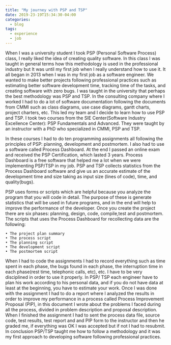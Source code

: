 ```yaml
---
title: "My journey with PSP and TSP"
date: 2019-23-19T15:34:30-04:00
categories:
  - blog
tags:
  - experience
  - job
---
```


When I was a university student I took PSP (Personal Software Process) class, I really liked the idea of creating quality software. In this class I was taught in general terms how this methodology is used in the professional industry but It was until my first job when I really understand how to use it. 
It all began in 2013 when I was in my first job as a software engineer. We wanted to make better projects following professional practices such as estimating better software development time, tracking time of the tasks, and creating software with zero bugs. I was taught in the university that perhaps
the best methodology was PSP and TSP. In the consulting company where I worked I had to do a lot of software documentation following the documents from CMMI such as class diagrams, use case diagrams, gantt charts, project charters, etc. This led my team and I decide to learn how to use PSP and TSP. 
I took two courses from the SIE Center(Software Industry Excellence Center): PSP Fundamentals and Advanced. They were taught by an instructor with a PhD who specialized in CMMI, PSP and TSP.

In these courses I had to do ten programming assignments all following the principles of PSP: planning, development and  postmortem. I also had to use a software called Process Dashboard. At the end I passed an online exam and received the PSP Certification, which lasted 3 years.
Process Dashboard is a free software that helped me a lot when we were implementing PSP/TSP in my job.
PSP and TSP collects statistics from the Process Dashboard software and give us an accurate estimate of the development time and size taking  as input size (lines of code), time, and quality(bugs). 

PSP uses forms or scripts which are helpful because you analyze the program that you will code in detail. The purpose of these is generate statistics that will be used in future programs, and in the end will help to improve the performance of the developer.
Once you create the project there are six phases: planning, design, code, compile,test and postmortem. 
The scripts that uses the Process Dashboard for recollecting data are the following:

    • The project plan summary
    • The process script
    • The planning script
    • The development script
    • The postmortem script
    
When I had to code the assignments I had to record everything such as time spent in each phase, the bugs found in each phase, the interruption time in each phase(rest time, telephonic calls, etc), etc. I have to be very disciplined in order to use it properly. 
In PSP/ TSP each engineer have to plan his work according to his personal data, and if you do not have data at least at the beginning, you have to estimate your work. Once I was done with the assignment I had to do a report where I analyzed  the results in order to improve my performance in a process called Process Improvement Proposal (PIP), in this document I wrote about the problems I faced during all the process,  divided in problem description and proposal description.
When I finished the assignment I had to sent the process data file, source code, test results, test report and and PIP form to the instructor and then he graded me, if everything was OK I was accepted but if not I had to resubmit. 
In conclusion PSP/TSP taught me how to follow a methodology and it was my first approach to developing software following professional practices.
